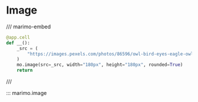 # Image

/// marimo-embed

```python
@app.cell
def __():
    _src = (
        "https://images.pexels.com/photos/86596/owl-bird-eyes-eagle-owl-86596.jpeg"
    )
    mo.image(src=_src, width="180px", height="180px", rounded=True)
    return
```

///

::: marimo.image
